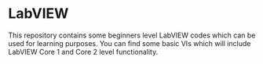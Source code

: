# LabVIEW
This repository contains some beginners level LabVIEW codes which can be used for learning purposes.
You can find some basic VIs which will include LabVIEW Core 1 and Core 2 level functionality.

